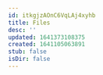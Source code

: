 ```yaml
---
id: itkgjzAOnC6VqLAj4xyhb
title: Files
desc: ''
updated: 1641373108375
created: 1641105063891
stub: false
isDir: false
---
```


